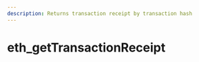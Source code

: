 ```yaml
---
description: Returns transaction receipt by transaction hash
---
```


# eth\_getTransactionReceipt

